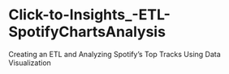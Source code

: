 # Click-to-Insights_-ETL-SpotifyChartsAnalysis
Creating an ETL and Analyzing Spotify’s Top Tracks Using Data Visualization
